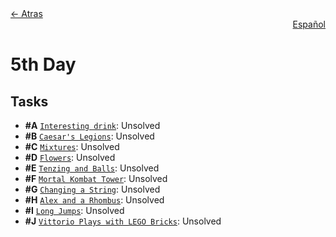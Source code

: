 <div align="left">
  <a href="../README.md">← Atras</a>
</div>
<div align="right">
  <a href="README-es.md">Español</a>
</div>

# 5th Day

## Tasks

- **#A** [`Interesting drink`](A%20-%20Interesting%20drink/A.pdf): Unsolved
- **#B** [`Caesar's Legions`](B%20-%20Caesar's%20Legions/B.pdf): Unsolved
- **#C** [`Mixtures`](C%20-%20Mixtures/C.pdf): Unsolved
- **#D** [`Flowers`](D%20-%20Flowers/D.pdf): Unsolved
- **#E** [`Tenzing and Balls`](E%20-%20Tenzing%20and%20Balls/E.pdf): Unsolved
- **#F** [`Mortal Kombat Tower`](F%20-%20Mortal%20Kombat%20Tower/F.pdf): Unsolved
- **#G** [`Changing a String`](G%20-%20Changing%20a%20String/G.pdf): Unsolved
- **#H** [`Alex and a Rhombus`](H%20-%20Alex%20and%20a%20Rhombus/H.pdf): Unsolved
- **#I** [`Long Jumps`](I%20-%20Long%20Jumps/I.pdf): Unsolved
- **#J** [`Vittorio Plays with LEGO Bricks`](J%20-%20Vittorio%20Plays%20with%20LEGO%20Bricks/J.pdf): Unsolved